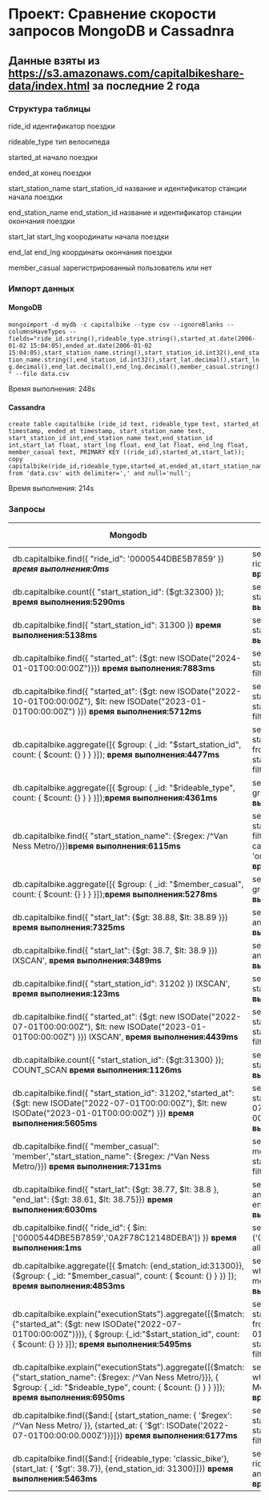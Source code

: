 # Проект: Сравнение скорости запросов MongoDB и Cassadnra

## Данные взяты из <https://s3.amazonaws.com/capitalbikeshare-data/index.html> за последние 2 года

### Структура таблицы

ride_id идентификатор поездки

rideable_type тип велосипеда

started_at начало поездки

ended_at конец поездки

start_station_name start_station_id  название и идентификатор станции начала поездки

end_station_name end_station_id название и идентификатор станции окончания поездки

start_lat start_lng коородинаты начала поездки

end_lat end_lng координаты окончания поездки

member_casual зарегистрированный пользователь или нет


### Импорт данных

#### MongoDB

```mongoimport -d mydb -c capitalbike --type csv --ignoreBlanks --columnsHaveTypes --fields="ride_id.string(),rideable_type.string(),started_at.date(2006-01-02 15:04:05),ended_at.date(2006-01-02 15:04:05),start_station_name.string(),start_station_id.int32(),end_station_name.string(),end_station_id.int32(),start_lat.decimal(),start_lng.decimal(),end_lat.decimal(),end_lng.decimal(),member_casual.string()" --file data.csv```

Время выполнения: 248s

#### Cassandra

```
create table capitalbike (ride_id text, rideable_type text, started_at timestamp, ended_at timestamp, start_station_name text, start_station_id int,end_station_name text,end_station_id int,start_lat float, start_lng float, end_lat float, end_lng float, member_casual text, PRIMARY KEY ((ride_id),started_at,start_lat));
copy capitalbike(ride_id,rideable_type,started_at,ended_at,start_station_name,start_station_id,end_station_name,end_station_id,start_lat,start_lng,end_lat,end_lng,member_casual) from 'data.csv' with delimiter=',' and null='null';
```
Время выполнения: 214s

### Запросы

|Mongodb|Cassandra|Количество строк|
|---|----|----|
|db.capitalbike.find({ "ride_id": '0000544DBE5B7859' }) ***время выполнения:0ms***|select * from capitalbike where ride_id='0000544DBE5B7859' allow filtering; **время выполнения:1ms**|1|
|db.capitalbike.count({ "start_station_id": {$gt:32300} }); **время выполнения:5290ms**|select count(*) from capitalbike where start_station_id>32300 allow filtering; **время выполнения:38700ms**|1|
|db.capitalbike.find({ "start_station_id": 31300 }) **время выполнения:5138ms**|select * from capitalbike where start_station_id=31300 allow filtering; **время выполнения:36600ms**|11913|
|db.capitalbike.find({ "started_at": {$gt: new ISODate("2024-01-01T00:00:00Z")}}) **время выполнения:7883ms**|select * from capitalbike where started_at>'2024-01-01 00:00:00' allow filtering; **время выполнения:57300ms**|238834|
|db.capitalbike.find({ "started_at": {$gt: new ISODate("2022-10-01T00:00:00Z"), $lt: new ISODate("2023-01-01T00:00:00Z") }}) **время выполнения:5712ms**|select * from capitalbike where started_at>'2022-10-01 00:00:00' and started_at<'2023-01-01 00:00:00' allow filtering; **время выполнения:146200ms**|768259|
|db.capitalbike.aggregate([{ $group: { _id: "$start_station_id", count: { $count: {} } } }]); **время выполнения:4477ms**|select start_station_id,start_station_name,count(*) from capitalbike group by start_station_id,start_station_name allow filtering; **время выполнения:127700ms**|777|
|db.capitalbike.aggregate([{ $group: { _id: "$rideable_type", count: { $count: {} } } }]);**время выполнения:4361ms**|select rideable_type,count(*) from capitalbike group by rideable_type allow filtering;**время выполнения:140100ms**|3|
|db.capitalbike.find({ "start_station_name": {$regex: /^Van Ness Metro/}})**время выполнения:6115ms**|select * from capitalbike where start_station_name like 'Van Ness Metro%'allow filtering; CREATE CUSTOM INDEX test ON capitalbike (start_station_name) USING 'org.apache.cassandra.index.sasi.SASIIndex' **время выполнения:1400ms**|11913|
|db.capitalbike.aggregate([{ $group: { _id: "$member_casual", count: { $count: {} } } }]);**время выполнения:5278ms**|select member_casual,count(*) from capitalbike group by member_casual allow filtering;**время выполнения:119800ms**|2|
|db.capitalbike.find({ "start_lat": {$gt: 38.88, $lt: 38.89 }}) **время выполнения:7325ms**|select * from capitalbike where start_lat>38.88 and start_lat<38.89 **время выполнения:259700ms**|1360672|
|db.capitalbike.find({ "start_lat": {$gt: 38.7, $lt: 38.9 }}) IXSCAN', **время выполнения:3489ms**|select * from capitalbike where start_lat>38.7 and start_lat<38.9 **время выполнения:226500ms**|4573723|
|db.capitalbike.find({ "start_station_id": 31202 }) IXSCAN', **время выполнения:123ms**|select * from capitalbike where start_station_id='31202' allow filtering; **время выполнения:12200ms**|71215|
|db.capitalbike.find({ "started_at": {$gt: new ISODate("2022-07-01T00:00:00Z"), $lt: new ISODate("2023-01-01T00:00:00Z") }}) IXSCAN', **время выполнения:4439ms**|select * from capitalbike where started_at>'2022-07-01 00:00:00' and started_at<'2023-01-01 00:00:00' allow filtering; **время выполнения:360000ms**|1925684|
|db.capitalbike.count({ "start_station_id": {$gt:31300} }); COUNT_SCAN **время выполнения:1126ms**|select count(*) from capitalbike where start_station_id>'31300' allow filtering; **время выполнения:57700ms**|1|
|db.capitalbike.find({ "start_station_id": 31202,"started_at": {$gt: new ISODate("2022-07-01T00:00:00Z"), $lt: new ISODate("2023-01-01T00:00:00Z") }}) **время выполнения:5605ms**|select * from capitalbike where start_station_id='31202' and started_at>'2022-07-01 00:00:00' and started_at<'2023-01-01 00:00:00' allow filtering; **время выполнения:45300ms**|13533|
|db.capitalbike.find({ "member_casual": 'member',"start_station_name": {$regex: /^Van Ness Metro/}}) **время выполнения:7131ms**|select * from capitalbike where member_casual='member' and start_station_name like 'Van Ness Metro%' allow filtering; **время выполнения:300ms**|1180|
|db.capitalbike.find({ "start_lat": {$gt: 38.77, $lt: 38.8 }, "end_lat": {$gt: 38.61, $lt: 38.75}}) **время выполнения:6030ms**|select * from capitalbike where start_lat>38.77 and start_lat<38.8 and end_lat>38.61 and end_lat<38.75 allow filtering; **время выполнения:43800ms**|8108|
|db.capitalbike.find({ "ride_id": { $in: ['0000544DBE5B7859','0A2F78C12148DEBA']} }) **время выполнения:1ms**|select * from capitalbike where ride_id in ('0000544DBE5B7859','0A2F78C12148DEBA') allow filtering; **время выполнения:8ms**|27|
|db.capitalbike.aggregate([{ $match: {end_station_id:31300}}, {$group: { _id: "$member_casual", count: { $count: {} } }} ]); **время выполнения:4853ms**|select member_casual,count(*) from capitalbike where start_station_id='31300' group by member_casual allow filtering; **время выполнения:200ms**|2|
|db.capitalbike.explain("executionStats").aggregate([{$match: {"started_at": {$gt: new ISODate("2022-07-01T00:00:00Z")}}}, { $group: {_id:"$start_station_id", count: { $count: {} }} }]); **время выполнения:5495ms**|select start_station_id,start_station_name,count(*) from capitalbike where started_at>'2022-07-01 00:00:00' group by start_station_id,start_station_name allow filtering; **время выполнения:90300ms**|773|
|db.capitalbike.explain("executionStats").aggregate([{$match: {"start_station_name": {$regex: /^Van Ness Metro/}}}, { $group: { _id: "$rideable_type", count: { $count: {} } } }]); **время выполнения:6950ms**|select rideable_type,count(*) from capitalbike where start_station_name like 'Van Ness Metro%' group by rideable_type allow filtering; **время выполнения:779300ms**|3|
|db.capitalbike.find({$and:[ {start_station_name: { '$regex': /^Van Ness Metro/ }}, {started_at: { '$gt': ISODate('2022-07-01T00:00:00.000Z')}}]}) **время выполнения:6177ms**|select * from capitalbike where start_station_name like 'Van Ness Metro%' and started_at>'2022-07-01 00:00:00' allow filtering; **время выполнения:600ms**|6627|
|db.capitalbike.find({$and:[ {rideable_type: 'classic_bike'}, {start_lat: { '$gt': 38.7}}, {end_station_id: 31300}]}) **время выполнения:5463ms**|select * from capitalbike where rideable_type='classic_bike' and start_lat>38.7 and end_station_id='31300' allow filtering; **время выполнения:45500ms**|753|





